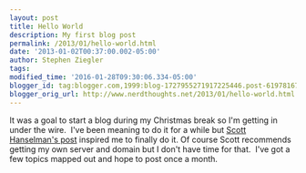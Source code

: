 ```yaml
---
layout: post
title: Hello World
description: My first blog post
permalink: /2013/01/hello-world.html
date: '2013-01-02T00:37:00.002-05:00'
author: Stephen Ziegler
tags: 
modified_time: '2016-01-28T09:30:06.334-05:00'
blogger_id: tag:blogger.com,1999:blog-1727955271917225446.post-619781678674195822
blogger_orig_url: http://www.nerdthoughts.net/2013/01/hello-world.html
---
```


It was a goal to start a blog during my Christmas break so I'm getting in under the wire.&nbsp; I've been meaning to do it for a while but [Scott Hanselman's post](http://www.hanselman.com/blog/YourWordsAreWasted.aspx) inspired me to finally do it. Of course Scott recommends getting my own server and domain but I don't have time for that.&nbsp; I've got a few topics mapped out and hope to post once a month.